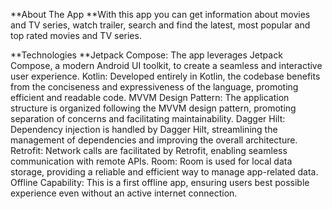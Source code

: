 **About The App
**With this app you can get information about movies and TV series, watch trailer, search and find the latest, most popular and top rated movies and TV series.

**Technologies
**Jetpack Compose: The app leverages Jetpack Compose, a modern Android UI toolkit, to create a seamless and interactive user experience.
Kotlin: Developed entirely in Kotlin, the codebase benefits from the conciseness and expressiveness of the language, promoting efficient and readable code.
MVVM Design Pattern: The application structure is organized following the MVVM design pattern, promoting separation of concerns and facilitating maintainability.
Dagger Hilt: Dependency injection is handled by Dagger Hilt, streamlining the management of dependencies and improving the overall architecture.
Retrofit: Network calls are facilitated by Retrofit, enabling seamless communication with remote APIs.
Room: Room is used for local data storage, providing a reliable and efficient way to manage app-related data.
Offline Capability: This is a first offline app, ensuring users best possible experience even without an active internet connection.
